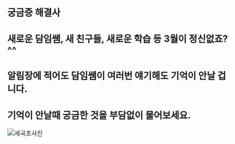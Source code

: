 ## 궁금증 해결사
## 새로운 담임쌤, 새 친구들, 새로운 학습 등 3월이 정신없죠?^^ 
## 알림장에 적어도 담임쌤이 여러번 얘기해도 기억이 안날 겁니다.
## 기억이 안날때 궁금한 것을 부담없이 물어보세요.

![세곡초사진](https://user-images.githubusercontent.com/81296972/118234662-9fab5300-b4ce-11eb-85e0-276eead18ece.png)






